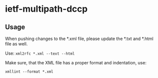 # ietf-multipath-dccp

## Usage
When pushing changes to the *.xml file, please update the *.txt and *.html file as well.

Use: `xml2rfc *.xml --text --html`

Make sure, that the  XML file has a proper format and indentation, use:

`xmllint --format *.xml`

